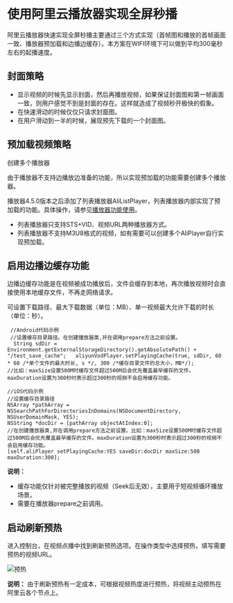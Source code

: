 # 使用阿里云播放器实现全屏秒播

阿里云播放器快速实现全屏秒播主要通过三个方式实现（首帧图和播放的首帧画面一致、播放器预加载和边播边缓存）。本方案在WIFI环境下可以做到平均300毫秒左右的起播速度。

## 封面策略

-   显示视频的时候先显示封面，然后再播放视频，如果保证封面图和第一帧画面一致，则用户感觉不到是封面的存在。这样就造成了视频秒开极快的假象。
-   在快速滑动的时候仅仅只请求封面图。
-   在用户滑动到一半的时候，展现预先下载的一个封面图。

## 预加载视频策略

创建多个播放器

由于播放器不支持边播放边准备的功能，所以实现预加载的功能需要创建多个播放器。

播放器4.5.0版本之后添加了列表播放器AliListPlayer，列表播放器内部实现了预加载的功能。具体操作，请参见[播放器功能使用](/cn.zh-CN/播放器SDK/Android播放器/功能使用.md)。

-   列表播放器只支持STS+VID、视频URL两种播放器方式。
-   列表播放器不支持M3U8格式的视频，如有需要可以创建多个AliPlayer自行实现预加载。

## 启用边播边缓存功能

边播边缓存功能是在视频被成功播放后，文件会缓存到本地，再次播放视频时会直接使用本地缓存文件，不再走网络请求。

可设置下载路径、最大下载数据（单位：MB）、单一视频最大允许下载的时长（单位：秒）。

```
 //Android代码示例
 //设置缓存目录路径。在创建播放器类,并在调用prepare方法之前设置。
  String sdDir = Environment.getExternalStorageDirectory().getAbsolutePath() + "/test_save_cache";   aliyunVodPlayer.setPlayingCache(true, sdDir, 60 * 60 /*单个文件的最大时长, s */, 300 /*缓存目录文件的总大小，MB*/);
//比如：maxSize设置500M时缓存文件超过500M后会优先覆盖最早缓存的文件。maxDuration设置为300秒时表示超过300秒的视频不会启用缓存功能。

//iOS代码示例
//设置缓存目录路径
NSArray *pathArray = NSSearchPathForDirectoriesInDomains(NSDocumentDirectory, NSUserDomainMask, YES);
NSString *docDir = [pathArray objectAtIndex:0];
//在创建播放器类,并在调用prepare方法之前设置。比如：maxSize设置500M时缓存文件超过500M后会优先覆盖最早缓存的文件。maxDuration设置为300秒时表示超过300秒的视频不会启用缓存功能。
[self.aliPlayer setPlayingCache:YES saveDir:docDir maxSize:500 maxDuration:300];
```

**说明：**

-   缓存功能仅针对被完整播放的视频（Seek后无效），主要用于短视频循环播放场景。
-   需要在播放器prepare之前调用。

## 启动刷新预热

进入控制台，在视频点播中找到刷新预热选项。在操作类型中选择预热，填写需要预热的视频URL。

![预热](https://static-aliyun-doc.oss-accelerate.aliyuncs.com/assets/img/zh-CN/9436826061/p184118.jpg)

**说明：** 由于刷新预热有一定成本，可根据视频热度进行预热，将视频主动预热在阿里云各个节点上。

